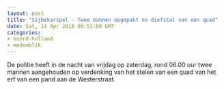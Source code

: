 ```yaml
---
layout: post
title: "Sijbekarspel - Twee mannen opgepakt na diefstal van een quad"
date: Sat, 14 Apr 2018 08:51:00 GMT
categories: 
- noord-holland 
- medemblik 
---
```


De politie heeft in de nacht van vrijdag op zaterdag, rond 06.00 uur twee mannen aangehouden op verdenking van het stelen van een quad van het erf van een pand aan de Westerstraat.
